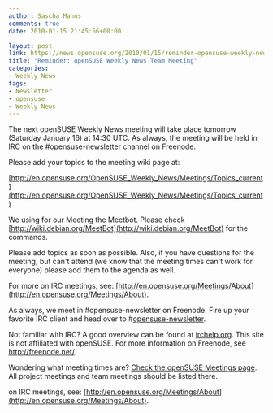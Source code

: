 ```yaml
---
author: Sascha Manns
comments: true
date: 2010-01-15 21:45:56+00:00

layout: post
link: https://news.opensuse.org/2010/01/15/reminder-opensuse-weekly-news-team-meeting-2/
title: "Reminder: openSUSE Weekly News Team Meeting"
categories:
- Weekly News
tags:
- Newsletter
- opensuse
- Weekly News
---
```

The next openSUSE Weekly News meeting will take place tomorrow   (Saturday January 16) at 14:30 UTC. As always, the meeting will be held  in IRC on the #opensuse-newsletter channel on Freenode.

Please add your topics to the meeting wiki page at:

[http://en.opensuse.org/OpenSUSE_Weekly_News/Meetings/Topics_current](http://en.opensuse.org/OpenSUSE_Weekly_News/Meetings/Topics_current)

We using for our Meeting the Meetbot. Please check [http://wiki.debian.org/MeetBot](http://wiki.debian.org/MeetBot) for the commands.

Please add topics as soon as possible. Also, if you have questions  for the meeting, but can't attend (we know that the meeting times can't  work for everyone) please add them to the agenda as well.

For more on IRC meetings, see: [http://en.opensuse.org/Meetings/About](http://en.opensuse.org/Meetings/About).

As always, we meet in #opensuse-newsletter on Freenode. Fire up your  favorite IRC client and head over to #[opensuse-newsletter](irc://irc.freenode.net/opensuse-newsletter).

Not familiar with IRC? A good overview can be found at [irchelp.org](http://www.irchelp.org/).  This site is not affiliated with openSUSE. For more information on  Freenode, see http://freenode.net/.

Wondering what meeting times are? [Check the openSUSE Meetings  page](http://en.opensuse.org/Meetings). All project meetings and team meetings should be listed there.

on IRC meetings, see: [http://en.opensuse.org/Meetings/About](http://en.opensuse.org/Meetings/About).		
